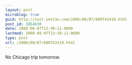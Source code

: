 ```yaml
---
layout: post
microblog: true
guid: http://twit.vmstan.com/2008/08/07/880742410.html
post_id: 3054630
date: 2008-08-07T13:49:11-0600
lastmod: 2008-08-07T13:49:11-0600
type: post
url: /2008/08/07/880742410.html
---
```

No Chicago trip tomorrow.
